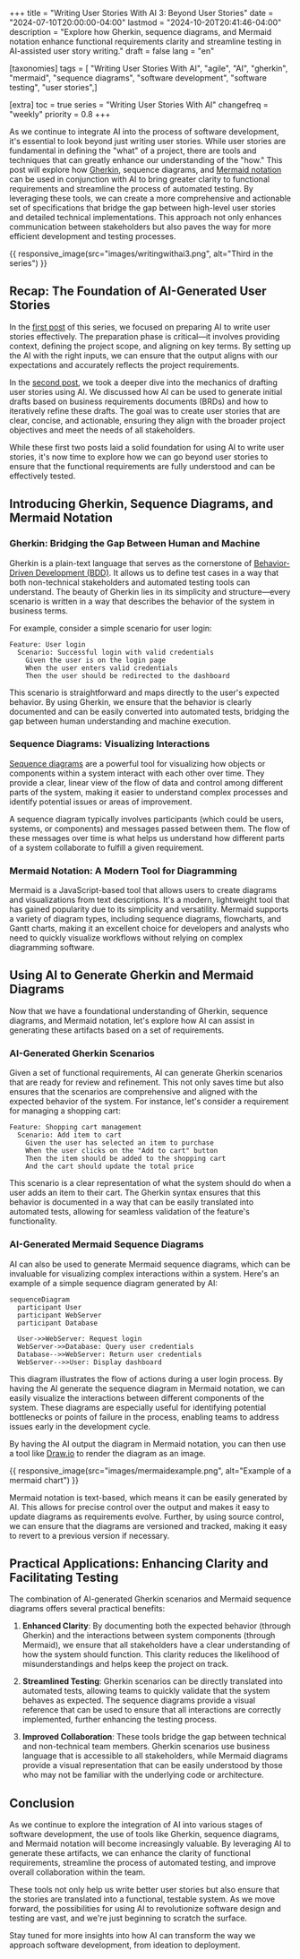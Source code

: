 +++
title = "Writing User Stories With AI 3: Beyond User Stories"
date = "2024-07-10T20:00:00-04:00"
lastmod = "2024-10-20T20:41:46-04:00"
description = "Explore how Gherkin, sequence diagrams, and Mermaid notation enhance functional requirements clarity and streamline testing in AI-assisted user story writing."
draft = false
lang = "en"

[taxonomies]
tags = [ "Writing User Stories With AI", "agile", "AI", "gherkin", "mermaid", "sequence diagrams", "software development", "software testing", "user stories",]

[extra]
toc = true
series = "Writing User Stories With AI"
changefreq = "weekly"
priority = 0.8
+++

As we continue to integrate AI into the process of software development, it's essential to look beyond just writing user stories. While user stories are fundamental in defining the "what" of a project, there are tools and techniques that can greatly enhance our understanding of the "how." This post will explore how [Gherkin](https://cucumber.io/docs/gherkin/reference/), sequence diagrams, and [Mermaid notation](https://mermaid.js.org) can be used in conjunction with AI to bring greater clarity to functional requirements and streamline the process of automated testing. By leveraging these tools, we can create a more comprehensive and actionable set of specifications that bridge the gap between high-level user stories and detailed technical implementations. This approach not only enhances communication between stakeholders but also paves the way for more efficient development and testing processes.

<!--more-->

{{ responsive_image(src="images/writingwithai3.png", alt="Third in the series") }}

## Recap: The Foundation of AI-Generated User Stories

In the [first post](@/writing-user-stories-with-ai-1.md) of this series, we focused on preparing AI to write user stories effectively. The preparation phase is critical—it involves providing context, defining the project scope, and aligning on key terms. By setting up the AI with the right inputs, we can ensure that the output aligns with our expectations and accurately reflects the project requirements.

In the [second post](@/writing-user-stories-with-ai-2.md), we took a deeper dive into the mechanics of drafting user stories using AI. We discussed how AI can be used to generate initial drafts based on business requirements documents (BRDs) and how to iteratively refine these drafts. The goal was to create user stories that are clear, concise, and actionable, ensuring they align with the broader project objectives and meet the needs of all stakeholders.

While these first two posts laid a solid foundation for using AI to write user stories, it's now time to explore how we can go beyond user stories to ensure that the functional requirements are fully understood and can be effectively tested.

## Introducing Gherkin, Sequence Diagrams, and Mermaid Notation

### Gherkin: Bridging the Gap Between Human and Machine

Gherkin is a plain-text language that serves as the cornerstone of [Behavior-Driven Development (BDD)](https://en.wikipedia.org/wiki/Behavior-driven_development). It allows us to define test cases in a way that both non-technical stakeholders and automated testing tools can understand. The beauty of Gherkin lies in its simplicity and structure—every scenario is written in a way that describes the behavior of the system in business terms.

For example, consider a simple scenario for user login:

```gherkin
Feature: User login
  Scenario: Successful login with valid credentials
    Given the user is on the login page
    When the user enters valid credentials
    Then the user should be redirected to the dashboard
```

This scenario is straightforward and maps directly to the user's expected behavior. By using Gherkin, we ensure that the behavior is clearly documented and can be easily converted into automated tests, bridging the gap between human understanding and machine execution.

### Sequence Diagrams: Visualizing Interactions

[Sequence diagrams](https://en.wikipedia.org/wiki/Sequence_diagram) are a powerful tool for visualizing how objects or components within a system interact with each other over time. They provide a clear, linear view of the flow of data and control among different parts of the system, making it easier to understand complex processes and identify potential issues or areas of improvement.

A sequence diagram typically involves participants (which could be users, systems, or components) and messages passed between them. The flow of these messages over time is what helps us understand how different parts of a system collaborate to fulfill a given requirement.

### Mermaid Notation: A Modern Tool for Diagramming

Mermaid is a JavaScript-based tool that allows users to create diagrams and visualizations from text descriptions. It's a modern, lightweight tool that has gained popularity due to its simplicity and versatility. Mermaid supports a variety of diagram types, including sequence diagrams, flowcharts, and Gantt charts, making it an excellent choice for developers and analysts who need to quickly visualize workflows without relying on complex diagramming software.

## Using AI to Generate Gherkin and Mermaid Diagrams

Now that we have a foundational understanding of Gherkin, sequence diagrams, and Mermaid notation, let's explore how AI can assist in generating these artifacts based on a set of requirements.

### AI-Generated Gherkin Scenarios

Given a set of functional requirements, AI can generate Gherkin scenarios that are ready for review and refinement. This not only saves time but also ensures that the scenarios are comprehensive and aligned with the expected behavior of the system. For instance, let's consider a requirement for managing a shopping cart:

```gherkin
Feature: Shopping cart management
  Scenario: Add item to cart
    Given the user has selected an item to purchase
    When the user clicks on the "Add to cart" button
    Then the item should be added to the shopping cart
    And the cart should update the total price
```

This scenario is a clear representation of what the system should do when a user adds an item to their cart. The Gherkin syntax ensures that this behavior is documented in a way that can be easily translated into automated tests, allowing for seamless validation of the feature's functionality.

### AI-Generated Mermaid Sequence Diagrams

AI can also be used to generate Mermaid sequence diagrams, which can be invaluable for visualizing complex interactions within a system. Here's an example of a simple sequence diagram generated by AI:

```mermaid
sequenceDiagram
  participant User
  participant WebServer
  participant Database

  User->>WebServer: Request login
  WebServer->>Database: Query user credentials
  Database-->>WebServer: Return user credentials
  WebServer-->>User: Display dashboard
```

This diagram illustrates the flow of actions during a user login process. By having the AI generate the sequence diagram in Mermaid notation, we can easily visualize the interactions between different components of the system. These diagrams are especially useful for identifying potential bottlenecks or points of failure in the process, enabling teams to address issues early in the development cycle.

By having the AI output the diagram in Mermaid notation, you can then use a tool like [Draw.io](https://draw.io) to render the diagram as an image.

{{ responsive_image(src="images/mermaidexample.png", alt="Example of a mermaid chart") }}

Mermaid notation is text-based, which means it can be easily generated by AI. This allows for precise control over the output and makes it easy to update diagrams as requirements evolve. Further, by using source control, we can ensure that the diagrams are versioned and tracked, making it easy to revert to a previous version if necessary.

## Practical Applications: Enhancing Clarity and Facilitating Testing

The combination of AI-generated Gherkin scenarios and Mermaid sequence diagrams offers several practical benefits:

1. **Enhanced Clarity**: By documenting both the expected behavior (through Gherkin) and the interactions between system components (through Mermaid), we ensure that all stakeholders have a clear understanding of how the system should function. This clarity reduces the likelihood of misunderstandings and helps keep the project on track.

2. **Streamlined Testing**: Gherkin scenarios can be directly translated into automated tests, allowing teams to quickly validate that the system behaves as expected. The sequence diagrams provide a visual reference that can be used to ensure that all interactions are correctly implemented, further enhancing the testing process.

3. **Improved Collaboration**: These tools bridge the gap between technical and non-technical team members. Gherkin scenarios use business language that is accessible to all stakeholders, while Mermaid diagrams provide a visual representation that can be easily understood by those who may not be familiar with the underlying code or architecture.

## Conclusion

As we continue to explore the integration of AI into various stages of software development, the use of tools like Gherkin, sequence diagrams, and Mermaid notation will become increasingly valuable. By leveraging AI to generate these artifacts, we can enhance the clarity of functional requirements, streamline the process of automated testing, and improve overall collaboration within the team.

These tools not only help us write better user stories but also ensure that the stories are translated into a functional, testable system. As we move forward, the possibilities for using AI to revolutionize software design and testing are vast, and we're just beginning to scratch the surface.

Stay tuned for more insights into how AI can transform the way we approach software development, from ideation to deployment.
